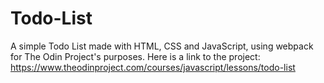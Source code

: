 # Todo-List
A simple Todo List made with HTML, CSS and JavaScript, using webpack for The Odin Project's purposes. Here is a link to the project: https://www.theodinproject.com/courses/javascript/lessons/todo-list
